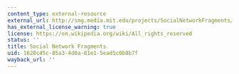 ```yaml
---
content_type: external-resource
external_url: http://smg.media.mit.edu/projects/SocialNetworkFragments/implementation/layout/
has_external_license_warning: true
license: https://en.wikipedia.org/wiki/All_rights_reserved
status: ''
title: Social Network Fragments
uid: 1628c45c-85a3-4d0a-81e1-5ead5c0b8b7f
wayback_url: ''
---
```

